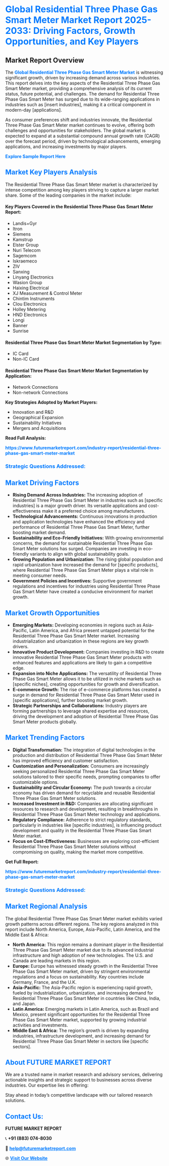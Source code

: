 <h1 style="color: #007BFF;">Global Residential Three Phase Gas Smart Meter Market Report 2025-2033: Driving Factors, Growth Opportunities, and Key Players</h1>

<section id="overview">
<h2>Market Report Overview</h2>
<p>The <a href="https://www.futuremarketreport.com/industry-report/residential-three-phase-gas-smart-meter-market" style="color: #007BFF; text-decoration: none;"><strong>Global Residential Three Phase Gas Smart Meter Market</strong></a> is witnessing significant growth, driven by increasing demand across various industries. This report delves into the key aspects of the Residential Three Phase Gas Smart Meter market, providing a comprehensive analysis of its current status, future potential, and challenges. The demand for Residential Three Phase Gas Smart Meter has surged due to its wide-ranging applications in industries such as [insert industries], making it a critical component in modern-day [applications].</p>
<p>As consumer preferences shift and industries innovate, the Residential Three Phase Gas Smart Meter market continues to evolve, offering both challenges and opportunities for stakeholders. The global market is expected to expand at a substantial compound annual growth rate (CAGR) over the forecast period, driven by technological advancements, emerging applications, and increasing investments by major players.</p>
</section>

<section id="overview">
<p><a href="https://www.futuremarketreport.com/request-sample/reportId=40474" style="color: #007BFF; text-decoration: none;"><strong>Explore Sample Report Here</strong></a></p>
</section>

<section id="key-players">
<h2 style="color: #007BFF;">Market Key Players Analysis</h2>
<p>The Residential Three Phase Gas Smart Meter market is characterized by intense competition among key players striving to capture a larger market share. Some of the leading companies in the market include:</p>
<h4>Key Players Covered in the Residential Three Phase Gas Smart Meter Report:</h4>
<ul><li>Landis+Gyr</li><li>Itron</li><li>Siemens</li><li>Kamstrup</li><li>Elster Group</li><li>Nuri Telecom</li><li>Sagemcom</li><li>Iskraemeco</li><li>ZIV</li><li>Sanxing</li><li>Linyang Electronics</li><li>Wasion Group</li><li>Haixing Electrical</li><li>XJ Measurement &amp; Control Meter</li><li>Chintim Instruments</li><li>Clou Electronics</li><li>Holley Metering</li><li>HND Electronics</li><li>Longi</li><li>Banner</li><li>Sunrise</li></ul>
<h4>Residential Three Phase Gas Smart Meter Market Segmentation by Type:</h4>
<ul><li>IC Card</li><li>Non-IC Card</li></ul>

<h4>Residential Three Phase Gas Smart Meter Market Segmentation by Application:</h4>
<ul><li>Network Connections</li><li>Non-network Connections</li></ul>
<p><strong>Key Strategies Adopted by Market Players:</strong></p>
<ul>
<li>Innovation and R&D</li>
<li>Geographical Expansion</li>
<li>Sustainability Initiatives</li>
<li>Mergers and Acquisitions</li>
</ul>
</section>

<section>
<p><strong>Read Full Analysis: </strong></p><a href="https://www.futuremarketreport.com/industry-report/residential-three-phase-gas-smart-meter-market" style="color: #007BFF; text-decoration: none;"><strong>https://www.futuremarketreport.com/industry-report/residential-three-phase-gas-smart-meter-market</strong></a>
<h3 style="color: #007BFF;">Strategic Questions Addressed:</h3>
</section>

<section id="driving-factors">
<h2 style="color: #007BFF;">Market Driving Factors</h2>
<ul>
<li><strong>Rising Demand Across Industries:</strong> The increasing adoption of Residential Three Phase Gas Smart Meter in industries such as [specific industries] is a major growth driver. Its versatile applications and cost-effectiveness make it a preferred choice among manufacturers.</li>
<li><strong>Technological Advancements:</strong> Continuous innovations in production and application technologies have enhanced the efficiency and performance of Residential Three Phase Gas Smart Meter, further boosting market demand.</li>
<li><strong>Sustainability and Eco-Friendly Initiatives:</strong> With growing environmental concerns, the demand for sustainable Residential Three Phase Gas Smart Meter solutions has surged. Companies are investing in eco-friendly variants to align with global sustainability goals.</li>
<li><strong>Growing Population and Urbanization:</strong> The rising global population and rapid urbanization have increased the demand for [specific products], where Residential Three Phase Gas Smart Meter plays a vital role in meeting consumer needs.</li>
<li><strong>Government Policies and Incentives:</strong> Supportive government regulations and incentives for industries using Residential Three Phase Gas Smart Meter have created a conducive environment for market growth.</li>
</ul>
</section>

<section id="growth-opportunities">
<h2 style="color: #007BFF;">Market Growth Opportunities</h2>
<ul>
<li><strong>Emerging Markets:</strong> Developing economies in regions such as Asia-Pacific, Latin America, and Africa present untapped potential for the Residential Three Phase Gas Smart Meter market. Increasing industrialization and urbanization in these regions are key growth drivers.</li>
<li><strong>Innovative Product Development:</strong> Companies investing in R&D to create innovative Residential Three Phase Gas Smart Meter products with enhanced features and applications are likely to gain a competitive edge.</li>
<li><strong>Expansion into Niche Applications:</strong> The versatility of Residential Three Phase Gas Smart Meter allows it to be utilized in niche markets such as [specific niches], creating opportunities for growth and diversification.</li>
<li><strong>E-commerce Growth:</strong> The rise of e-commerce platforms has created a surge in demand for Residential Three Phase Gas Smart Meter used in [specific applications], further boosting market growth.</li>
<li><strong>Strategic Partnerships and Collaborations:</strong> Industry players are forming partnerships to leverage shared expertise and resources, driving the development and adoption of Residential Three Phase Gas Smart Meter products globally.</li>
</ul>
</section>

<section id="trending-factors">
<h2 style="color: #007BFF;">Market Trending Factors</h2>
<ul>
<li><strong>Digital Transformation:</strong> The integration of digital technologies in the production and distribution of Residential Three Phase Gas Smart Meter has improved efficiency and customer satisfaction.</li>
<li><strong>Customization and Personalization:</strong> Consumers are increasingly seeking personalized Residential Three Phase Gas Smart Meter solutions tailored to their specific needs, prompting companies to offer customizable options.</li>
<li><strong>Sustainability and Circular Economy:</strong> The push towards a circular economy has driven demand for recyclable and reusable Residential Three Phase Gas Smart Meter solutions.</li>
<li><strong>Increased Investment in R&D:</strong> Companies are allocating significant resources to research and development, resulting in breakthroughs in Residential Three Phase Gas Smart Meter technology and applications.</li>
<li><strong>Regulatory Compliance:</strong> Adherence to strict regulatory standards, particularly in industries like [specific industries], is influencing product development and quality in the Residential Three Phase Gas Smart Meter market.</li>
<li><strong>Focus on Cost-Effectiveness:</strong> Businesses are exploring cost-efficient Residential Three Phase Gas Smart Meter solutions without compromising on quality, making the market more competitive.</li>
</ul>
</section>

<section>
<p><strong>Get Full Report: </strong></p><a href="https://www.futuremarketreport.com/industry-report/residential-three-phase-gas-smart-meter-market" style="color: #007BFF; text-decoration: none;"><strong>https://www.futuremarketreport.com/industry-report/residential-three-phase-gas-smart-meter-market</strong></a>
<h3 style="color: #007BFF;">Strategic Questions Addressed:</h3>
</section>


<section id="regional-analysis">
<h2 style="color: #007BFF;">Market Regional Analysis</h2>
<p>The global Residential Three Phase Gas Smart Meter market exhibits varied growth patterns across different regions. The key regions analyzed in this report include North America, Europe, Asia-Pacific, Latin America, and the Middle East & Africa:</p>
<ul>
<li><strong>North America:</strong> This region remains a dominant player in the Residential Three Phase Gas Smart Meter market due to its advanced industrial infrastructure and high adoption of new technologies. The U.S. and Canada are leading markets in this region.</li>
<li><strong>Europe:</strong> Europe has witnessed steady growth in the Residential Three Phase Gas Smart Meter market, driven by stringent environmental regulations and a focus on sustainability. Key countries include Germany, France, and the U.K.</li>
<li><strong>Asia-Pacific:</strong> The Asia-Pacific region is experiencing rapid growth, fueled by industrialization, urbanization, and increasing demand for Residential Three Phase Gas Smart Meter in countries like China, India, and Japan.</li>
<li><strong>Latin America:</strong> Emerging markets in Latin America, such as Brazil and Mexico, present significant opportunities for the Residential Three Phase Gas Smart Meter market, supported by growing industrial activities and investments.</li>
<li><strong>Middle East & Africa:</strong> The region’s growth is driven by expanding industries, infrastructure development, and increasing demand for Residential Three Phase Gas Smart Meter in sectors like [specific sectors].</li>
</ul>
</section>

<footer>
<h2 style="color: #007BFF;">About FUTURE MARKET REPORT</h2>
<p>We are a trusted name in market research and advisory services, delivering actionable insights and strategic support to businesses across diverse industries. Our expertise lies in offering:</p>

<p>Stay ahead in today’s competitive landscape with our tailored research solutions.</p>

<h2 style="color: #007BFF;">Contact Us:</h2>
<p><strong>FUTURE MARKET REPORT</strong></p>
<p>📞 <strong>+91 (883) 074-8030</strong></p>
<p>📧 <strong><a href="mailto:help@futuremarketreport.com" style="color: #007BFF;">help@futuremarketreport.com</a></strong></p>
<p>🌐 <strong><a href="https://www.futuremarketreport.com/" style="color: #007BFF;">Visit Our Website</a></strong></p>
</footer>